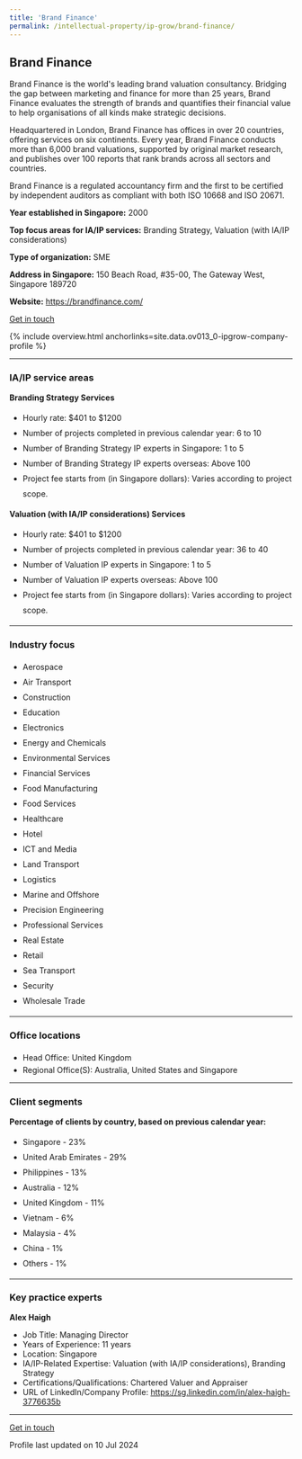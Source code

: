 ```yaml
---
title: 'Brand Finance'
permalink: /intellectual-property/ip-grow/brand-finance/
---
```


## Brand Finance

Brand Finance is the world's leading brand valuation consultancy. Bridging the gap between marketing and finance for more than 25 years, Brand Finance evaluates the strength of brands and quantifies their financial value to help organisations of all kinds make strategic decisions.

Headquartered in London, Brand Finance has offices in over 20 countries, offering services on six continents. Every year, Brand Finance conducts more than 6,000 brand valuations, supported by original market research, and publishes over 100 reports that rank brands across all sectors and countries.

Brand Finance is a regulated accountancy firm and the first to be certified by independent auditors as compliant with both ISO 10668 and ISO 20671.

<b>Year established in Singapore:</b> 2000

<b>Top focus areas for IA/IP services:</b> Branding Strategy, Valuation (with IA/IP considerations)

<b>Type of organization:</b> SME

<b>Address in Singapore:</b> 150 Beach Road, #35-00, The Gateway West, Singapore 189720

<b>Website:</b> <a href='https://brandfinance.com/'>https://brandfinance.com/</a>

<a class='btn' href='https://form.gov.sg/66860a3d16e5c60fb729e36e' target='_blank' rel='noopener'>Get in touch</a>

{% include overview.html anchorlinks=site.data.ov013_0-ipgrow-company-profile %}

---
<a name='ip-related-service-areas'></a>
### IA/IP service areas

**Branding Strategy Services**

<ul>
<li style='line-height: 27px; margin: 0px 0px !important'>Hourly rate:  $401 to $1200</li>
<li style='line-height: 27px; margin: 0px 0px !important'>Number of projects completed in previous calendar year: 6 to 10</li>
<li style='line-height: 27px; margin: 0px 0px !important'>Number of Branding Strategy IP experts in Singapore: 1 to 5</li>
<li style='line-height: 27px; margin: 0px 0px !important'>Number of Branding Strategy IP experts overseas: Above 100</li>
<li style='line-height: 27px; margin: 0px 0px !important'>Project fee starts from (in Singapore dollars):  Varies according to project scope.</li>
</ul>

**Valuation (with IA/IP considerations) Services**

<ul>
<li style='line-height: 27px; margin: 0px 0px !important'>Hourly rate:  $401 to $1200</li>
<li style='line-height: 27px; margin: 0px 0px !important'>Number of projects completed in previous calendar year: 36 to 40</li>
<li style='line-height: 27px; margin: 0px 0px !important'>Number of Valuation IP experts in Singapore: 1 to 5</li>
<li style='line-height: 27px; margin: 0px 0px !important'>Number of Valuation IP experts overseas: Above 100</li>
<li style='line-height: 27px; margin: 0px 0px !important'>Project fee starts from (in Singapore dollars):  Varies according to project scope.</li>
</ul>

---
<a name='industry-focus'></a>
### Industry focus

<ul><li style='line-height: 27px; margin: 0px 0px !important'> Aerospace</li><li style='line-height: 27px; margin: 0px 0px !important'>Air Transport</li><li style='line-height: 27px; margin: 0px 0px !important'>Construction</li><li style='line-height: 27px; margin: 0px 0px !important'>Education</li><li style='line-height: 27px; margin: 0px 0px !important'>Electronics</li><li style='line-height: 27px; margin: 0px 0px !important'>Energy and Chemicals</li><li style='line-height: 27px; margin: 0px 0px !important'>Environmental Services</li><li style='line-height: 27px; margin: 0px 0px !important'>Financial Services</li><li style='line-height: 27px; margin: 0px 0px !important'>Food Manufacturing</li><li style='line-height: 27px; margin: 0px 0px !important'>Food Services</li><li style='line-height: 27px; margin: 0px 0px !important'>Healthcare</li><li style='line-height: 27px; margin: 0px 0px !important'>Hotel</li><li style='line-height: 27px; margin: 0px 0px !important'>ICT and Media</li><li style='line-height: 27px; margin: 0px 0px !important'>Land Transport</li><li style='line-height: 27px; margin: 0px 0px !important'>Logistics</li><li style='line-height: 27px; margin: 0px 0px !important'>Marine and Offshore</li><li style='line-height: 27px; margin: 0px 0px !important'>Precision Engineering</li><li style='line-height: 27px; margin: 0px 0px !important'>Professional Services</li><li style='line-height: 27px; margin: 0px 0px !important'>Real Estate</li><li style='line-height: 27px; margin: 0px 0px !important'>Retail</li><li style='line-height: 27px; margin: 0px 0px !important'>Sea Transport</li><li style='line-height: 27px; margin: 0px 0px !important'>Security</li><li style='line-height: 27px; margin: 0px 0px !important'>Wholesale Trade</li></ul>

---
<a name='office-locations'></a>
### Office locations

<ul><li style='line-height: 27px; margin: 0px 0px !important'> Head Office: United Kingdom
<li>Regional Office(S): Australia, United States and Singapore</li></li></ul>

---
<a name='client-segments'></a>
### Client segments

**Percentage of clients by country, based on previous calendar year:**

<ul><li style='line-height: 27px; margin: 0px 0px !important'> Singapore - 23%</li><li style='line-height: 27px; margin: 0px 0px !important'>United Arab Emirates - 29%</li><li style='line-height: 27px; margin: 0px 0px !important'>Philippines - 13%</li><li style='line-height: 27px; margin: 0px 0px !important'>Australia - 12%</li><li style='line-height: 27px; margin: 0px 0px !important'>United Kingdom - 11%</li><li style='line-height: 27px; margin: 0px 0px !important'>Vietnam - 6%</li><li style='line-height: 27px; margin: 0px 0px !important'>Malaysia - 4%</li><li style='line-height: 27px; margin: 0px 0px !important'>China - 1%</li><li style='line-height: 27px; margin: 0px 0px !important'>Others - 1%</li></ul>

---
<a name='key-practice-experts'></a>
### Key practice experts

**Alex Haigh**

- Job Title: Managing Director
- Years of Experience: 11 years
- Location: Singapore
- IA/IP-Related Expertise: Valuation (with IA/IP considerations), Branding Strategy
- Certifications/Qualifications: Chartered Valuer and Appraiser
- URL of LinkedIn/Company Profile: <a href="https://sg.linkedin.com/in/alex-haigh-3776635b" target="_blank" rel="noopener">https://sg.linkedin.com/in/alex-haigh-3776635b</a>  


---
<p>
<a class='btn' href='https://form.gov.sg/66860a3d16e5c60fb729e36e' target='_blank' rel='noopener'>Get in touch</a>
</p>
Profile last updated on 10 Jul 2024
